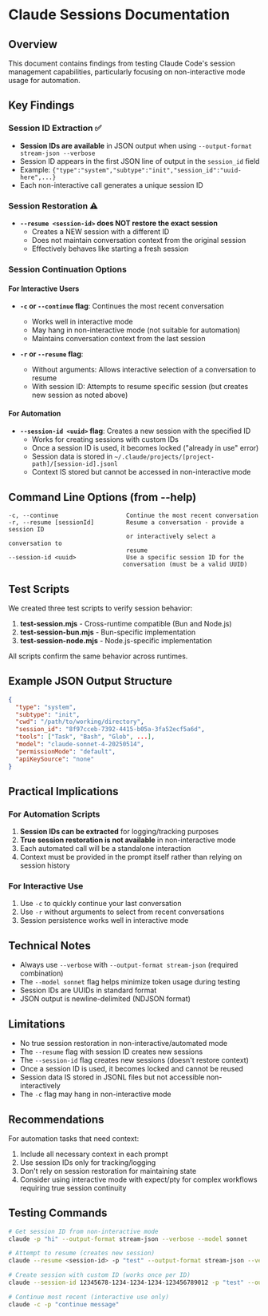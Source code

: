 # Claude Sessions Documentation

## Overview

This document contains findings from testing Claude Code's session management capabilities, particularly focusing on non-interactive mode usage for automation.

## Key Findings

### Session ID Extraction ✅

- **Session IDs are available** in JSON output when using `--output-format stream-json --verbose`
- Session ID appears in the first JSON line of output in the `session_id` field
- Example: `{"type":"system","subtype":"init","session_id":"uuid-here",...}`
- Each non-interactive call generates a unique session ID

### Session Restoration ⚠️

- **`--resume <session-id>` does NOT restore the exact session**
  - Creates a NEW session with a different ID
  - Does not maintain conversation context from the original session
  - Effectively behaves like starting a fresh session

### Session Continuation Options

#### For Interactive Users

- **`-c` or `--continue` flag**: Continues the most recent conversation
  - Works well in interactive mode
  - May hang in non-interactive mode (not suitable for automation)
  - Maintains conversation context from the last session

- **`-r` or `--resume` flag**: 
  - Without arguments: Allows interactive selection of a conversation to resume
  - With session ID: Attempts to resume specific session (but creates new session as noted above)

#### For Automation

- **`--session-id <uuid>` flag**: Creates a new session with the specified ID
  - Works for creating sessions with custom IDs
  - Once a session ID is used, it becomes locked ("already in use" error)
  - Session data is stored in `~/.claude/projects/[project-path]/[session-id].jsonl`
  - Context IS stored but cannot be accessed in non-interactive mode

## Command Line Options (from --help)

```
-c, --continue                   Continue the most recent conversation
-r, --resume [sessionId]         Resume a conversation - provide a session ID
                                 or interactively select a conversation to
                                 resume
--session-id <uuid>              Use a specific session ID for the
                                conversation (must be a valid UUID)
```

## Test Scripts

We created three test scripts to verify session behavior:

1. **test-session.mjs** - Cross-runtime compatible (Bun and Node.js)
2. **test-session-bun.mjs** - Bun-specific implementation
3. **test-session-node.mjs** - Node.js-specific implementation

All scripts confirm the same behavior across runtimes.

## Example JSON Output Structure

```json
{
  "type": "system",
  "subtype": "init",
  "cwd": "/path/to/working/directory",
  "session_id": "8f97cceb-7392-4415-b05a-3fa52ecf5a6d",
  "tools": ["Task", "Bash", "Glob", ...],
  "model": "claude-sonnet-4-20250514",
  "permissionMode": "default",
  "apiKeySource": "none"
}
```

## Practical Implications

### For Automation Scripts

1. **Session IDs can be extracted** for logging/tracking purposes
2. **True session restoration is not available** in non-interactive mode
3. Each automated call will be a standalone interaction
4. Context must be provided in the prompt itself rather than relying on session history

### For Interactive Use

1. Use `-c` to quickly continue your last conversation
2. Use `-r` without arguments to select from recent conversations
3. Session persistence works well in interactive mode

## Technical Notes

- Always use `--verbose` with `--output-format stream-json` (required combination)
- The `--model sonnet` flag helps minimize token usage during testing
- Session IDs are UUIDs in standard format
- JSON output is newline-delimited (NDJSON format)

## Limitations

- No true session restoration in non-interactive/automated mode
- The `--resume` flag with session ID creates new sessions
- The `--session-id` flag creates new sessions (doesn't restore context) 
- Once a session ID is used, it becomes locked and cannot be reused
- Session data IS stored in JSONL files but not accessible non-interactively
- The `-c` flag may hang in non-interactive mode

## Recommendations

For automation tasks that need context:
1. Include all necessary context in each prompt
2. Use session IDs only for tracking/logging
3. Don't rely on session restoration for maintaining state
4. Consider using interactive mode with expect/pty for complex workflows requiring true session continuity

## Testing Commands

```bash
# Get session ID from non-interactive mode
claude -p "hi" --output-format stream-json --verbose --model sonnet

# Attempt to resume (creates new session)
claude --resume <session-id> -p "test" --output-format stream-json --verbose --model sonnet

# Create session with custom ID (works once per ID)
claude --session-id 12345678-1234-1234-1234-123456789012 -p "test" --output-format stream-json --verbose --model sonnet

# Continue most recent (interactive use only)
claude -c -p "continue message"
```